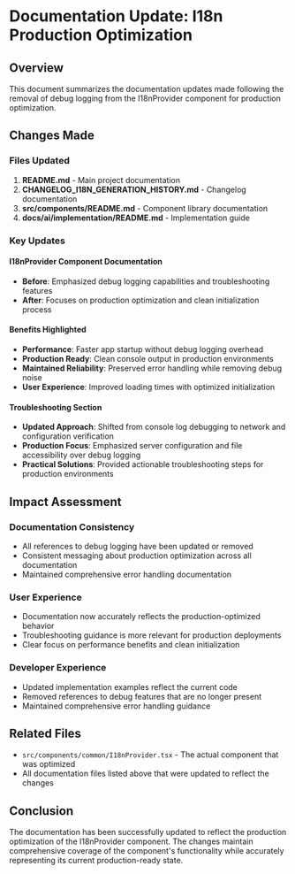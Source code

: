 # Documentation Update: I18n Production Optimization

## Overview
This document summarizes the documentation updates made following the removal of debug logging from the I18nProvider component for production optimization.

## Changes Made

### Files Updated
1. **README.md** - Main project documentation
2. **CHANGELOG_I18N_GENERATION_HISTORY.md** - Changelog documentation
3. **src/components/README.md** - Component library documentation
4. **docs/ai/implementation/README.md** - Implementation guide

### Key Updates

#### I18nProvider Component Documentation
- **Before**: Emphasized debug logging capabilities and troubleshooting features
- **After**: Focuses on production optimization and clean initialization process

#### Benefits Highlighted
- **Performance**: Faster app startup without debug logging overhead
- **Production Ready**: Clean console output in production environments
- **Maintained Reliability**: Preserved error handling while removing debug noise
- **User Experience**: Improved loading times with optimized initialization

#### Troubleshooting Section
- **Updated Approach**: Shifted from console log debugging to network and configuration verification
- **Production Focus**: Emphasized server configuration and file accessibility over debug logging
- **Practical Solutions**: Provided actionable troubleshooting steps for production environments

## Impact Assessment

### Documentation Consistency
- All references to debug logging have been updated or removed
- Consistent messaging about production optimization across all documentation
- Maintained comprehensive error handling documentation

### User Experience
- Documentation now accurately reflects the production-optimized behavior
- Troubleshooting guidance is more relevant for production deployments
- Clear focus on performance benefits and clean initialization

### Developer Experience
- Updated implementation examples reflect the current code
- Removed references to debug features that are no longer present
- Maintained comprehensive error handling guidance

## Related Files
- `src/components/common/I18nProvider.tsx` - The actual component that was optimized
- All documentation files listed above that were updated to reflect the changes

## Conclusion
The documentation has been successfully updated to reflect the production optimization of the I18nProvider component. The changes maintain comprehensive coverage of the component's functionality while accurately representing its current production-ready state.